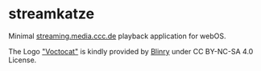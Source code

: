 # streamkatze

Minimal [streaming.media.ccc.de](https://streaming.media.ccc.de) playback
application for webOS.

The Logo ["Voctocat"](https://morr.cc/voctocat/) is kindly provided by [Blinry](https://github.com/blinry) under CC BY-NC-SA 4.0 License.
